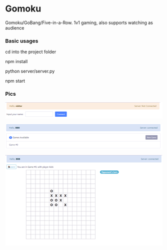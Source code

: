 # Gomoku
Gomoku/GoBang/Five-in-a-Row. 1v1 gaming, also supports watching as audience

### Basic usages

cd into the project folder

npm install

python server/server.py

npm start


### Pics

![pic1](./demo_pics/pic1.png)

![pic2](./demo_pics/pic2.png)

![pic3](./demo_pics/pic3.png)
